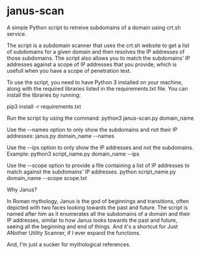 # janus-scan
A simple Python script to retreive subdomains of a domain using crt.sh service.


The script is a subdomain scanner that uses the crt.sh website to get a list of subdomains for a given domain and then resolves the IP addresses of those subdomains. The script also allows you to match the subdomains' IP addresses against a scope of IP addresses that you provide, which is usefull when you have a scope of penetration test.

To use the script, you need to have Python 3 installed on your machine, along with the required libraries listed in the requirements.txt file. You can install the libraries by running:

pip3 install -r requirements.txt

Run the script by using the command:
python3 janus-scan.py domain_name

Use the --names option to only show the subdomains and not their IP addresses:
janus.py domain_name --names

Use the --ips option to only show the IP addresses and not the subdomains. 
Example: python3 script_name.py domain_name --ips

Use the --scope option to provide a file containing a list of IP addresses to match against the subdomains' IP addresses. 
python script_name.py domain_name --scope scope.txt

Why Janus?

In Roman mythology, Janus is the god of beginnings and transitions, often depicted with two faces looking towards the past and future. The script is named after him as it enumerates all the subdomains of a domain and their IP addresses, similar to how Janus looks towards the past and future, seeing all the beginning and end of things. And it's a shortcut for Just ANother Utility Scanner, if I ever expand the functions.

And, I'm just a sucker for mythological references.
